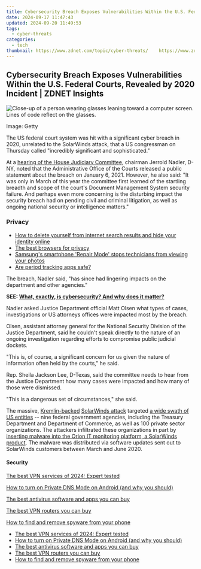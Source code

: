 ```yaml
---
title: Cybersecurity Breach Exposes Vulnerabilities Within the U.S. Federal Courts, Revealed by 2020 Incident | ZDNET Insights
date: 2024-09-17 11:47:43
updated: 2024-09-20 11:49:53
tags:
  - cyber-threats
categories:
  - tech
thumbnail: https://www.zdnet.com/topic/cyber-threats/    https://www.zdnet.com/a/img/resize/1d9471f10768b305d6614a977fb764aa70b40cba/2022/04/20/82451d6f-094b-42ba-94a8-a74617af6c9e/gettyimages-1076658510.jpg?width=170&height=96&fit=crop&auto=webp
---
```


## Cybersecurity Breach Exposes Vulnerabilities Within the U.S. Federal Courts, Revealed by 2020 Incident | ZDNET Insights

![Close-up of a person wearing glasses leaning toward a computer screen. Lines of code reflect on the glasses.](https://www.zdnet.com/a/img/resize/e364a4c60d15d09199b216f3616f1c837646b7e1/2022/04/20/82451d6f-094b-42ba-94a8-a74617af6c9e/gettyimages-1076658510.jpg?auto=webp&width=1280)

Image: Getty

The US federal court system was hit with a significant cyber breach in 2020, unrelated to the SolarWinds attack, that a US congressman on Thursday called "incredibly significant and sophisticated." 

At a [hearing of the House Judiciary Committee](https://judiciary.house.gov/calendar/eventsingle.aspx?EventID=4966), chairman Jerrold Nadler, D-NY, noted that the Administrative Office of the Courts released a public statement about the breach on January 6, 2021\. However, he also said: "It was only in March of this year the committee first learned of the startling breadth and scope of the court's Document Management System security failure. And perhaps even more concerning is the disturbing impact the security breach had on pending civil and criminal litigation, as well as ongoing national security or intelligence matters."

### Privacy

* [How to delete yourself from internet search results and hide your identity online](https://www.zdnet.com/article/how-to-delete-yourself-from-internet-search-results-and-hide-your-identity-online/)
* [The best browsers for privacy](https://www.zdnet.com/article/best-browser-for-privacy/)
* [Samsung's smartphone 'Repair Mode' stops technicians from viewing your photos](https://www.zdnet.com/article/samsungs-smartphone-repair-mode-will-keep-nosy-technicians-from-looking-at-your-photos/)
* [Are period tracking apps safe?](https://www.zdnet.com/article/period-tracking-apps-are-no-longer-safe-delete-them/)

The breach, Nadler said, "has since had lingering impacts on the department and other agencies." 

**SEE: [What, exactly, is cybersecurity? And why does it matter?](https://www.zdnet.com/education/computers-tech/what-is-cybersecurity-and-why-cybersecurity-matters/#link=%7B%22role%22:%22standard%22,%22href%22:%22https://www.zdnet.com/education/computers-tech/what-is-cybersecurity-and-why-cybersecurity-matters/%22,%22target%22:%22%5Fblank%22,%22absolute%22:%22%22,%22linkText%22:%22What,%20exactly,%20is%20cybersecurity?%20And%20why%20does%20it%20matter?%22%7D)**

Nadler asked Justice Department official Matt Olsen what types of cases, investigations or US attorneys offices were impacted most by the breach. 

Olsen, assistant attorney general for the National Security Division of the Justice Department, said he couldn't speak directly to the nature of an ongoing investigation regarding efforts to compromise public judicial dockets. 

"This is, of course, a significant concern for us given the nature of information often held by the courts," he said. 

Rep. Sheila Jackson Lee, D-Texas, said the committee needs to hear from the Justice Department how many cases were impacted and how many of those were dismissed. 

"This is a dangerous set of circumstances," she said. 

The massive, [Kremlin-backed](https://www.zdnet.com/article/solarwinds-us-and-uk-blame-russian-intelligence-service-hackers-for-major-cyber-attack/) [SolarWinds attack](https://www.zdnet.com/article/microsoft-says-solarwinds-hackers-downloaded-some-azure-exchange-and-intune-source-code/) targeted [a wide swath of US entities](https://www.zdnet.com/article/solarwinds-attack-hit-100-companies-and-took-months-of-planning-says-white-house/) \-- nine federal government agencies, including the Treasury Department and Department of Commerce, as well as 100 private sector organizations. The attackers infiltrated these organizations in part by [inserting malware into the Orion IT monitoring platform, a SolarWinds product](https://www.zdnet.com/article/microsoft-fireeye-confirm-solarwinds-supply-chain-attack/). The malware was distributed via software updates sent out to SolarWinds customers between March and June 2020.

#### Security

[The best VPN services of 2024: Expert tested](https://www.zdnet.com/article/best-vpn/ "The best VPN services of 2024: Expert tested")

[How to turn on Private DNS Mode on Android (and why you should)](https://www.zdnet.com/article/how-to-turn-on-private-dns-mode-on-android-and-why-you-should/ "How to turn on Private DNS Mode on Android (and why you should)")

[The best antivirus software and apps you can buy](https://www.zdnet.com/article/best-antivirus/ "The best antivirus software and apps you can buy")

[The best VPN routers you can buy](https://www.zdnet.com/article/best-vpn-router/ "The best VPN routers you can buy")

[How to find and remove spyware from your phone](https://www.zdnet.com/article/how-to-find-and-remove-spyware-from-your-phone/ "How to find and remove spyware from your phone")

* [The best VPN services of 2024: Expert tested](https://www.zdnet.com/article/best-vpn/ "The best VPN services of 2024: Expert tested")
* [How to turn on Private DNS Mode on Android (and why you should)](https://www.zdnet.com/article/how-to-turn-on-private-dns-mode-on-android-and-why-you-should/ "How to turn on Private DNS Mode on Android (and why you should)")
* [The best antivirus software and apps you can buy](https://www.zdnet.com/article/best-antivirus/ "The best antivirus software and apps you can buy")
* [The best VPN routers you can buy](https://www.zdnet.com/article/best-vpn-router/ "The best VPN routers you can buy")
* [How to find and remove spyware from your phone](https://www.zdnet.com/article/how-to-find-and-remove-spyware-from-your-phone/ "How to find and remove spyware from your phone")

<ins class="adsbygoogle"
     style="display:block"
     data-ad-format="autorelaxed"
     data-ad-client="ca-pub-7571918770474297"
     data-ad-slot="1223367746"></ins>



<ins class="adsbygoogle"
     style="display:block"
     data-ad-client="ca-pub-7571918770474297"
     data-ad-slot="8358498916"
     data-ad-format="auto"
     data-full-width-responsive="true"></ins>

